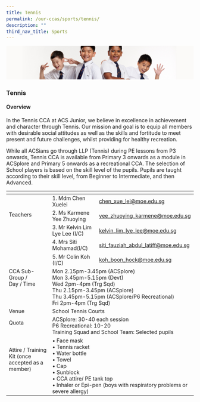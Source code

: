 ```yaml
---
title: Tennis
permalink: /our-ccas/sports/tennis/
description: ""
third_nav_title: Sports
---
```

![](/images/Sub-banner2.jpg)

### Tennis

#### Overview

In the Tennis CCA at ACS Junior, we believe in excellence in achievement and character through Tennis. Our mission and goal is to equip all members with desirable social attitudes as well as the skills and fortitude to meet present and future challenges, whilst providing for healthy recreation.

While all ACSians go through LLP (Tennis) during PE lessons from P3 onwards, Tennis CCA is available from Primary 3 onwards as a module in ACSplore and Primary 5 onwards as a recreational CCA. The selection of School players is based on the skill level of the pupils. Pupils are taught according to their skill level, from Beginner to Intermediate, and then Advanced.

<table><thead><tr><th></th><th></th><th></th></tr></thead><tbody><tr><td rowspan="5">Teachers<br><br><br><br><br><br></td><td>1. Mdm Chen Xuelei</td><td><a href="mailto:chen_xue_lei@moe.edu.sg">chen_xue_lei@moe.edu.sg</a></td></tr><tr><td>2. Ms Karmene Yee Zhuoying   </td><td><a href="mailto:yee_zhuoying_karmene@moe.edu.sg">yee_zhuoying_karmene@moe.edu.sg</a></td></tr><tr><td>3. Mr Kelvin Lim Lye Lee (I/C) </td><td><a href="mailto:kelvin_lim_lye_lee@moe.edu.sg">kelvin_lim_lye_lee@moe.edu.sg</a></td></tr><tr><td>4. Mrs Siti Mohamad(I/C)</td><td><a href="mailto:siti_fauziah_abdul_latiff@moe.edu.sg">siti_fauziah_abdul_latiff@moe.edu.sg</a></td></tr><tr><td>5. Mr Colin Koh (I/C)</td><td><a href="mailto:koh_boon_hock@moe.edu.sg">koh_boon_hock@moe.edu.sg</a></td></tr><tr><td>CCA Sub-Group /<br>Day / Time<br><br><br><br> </td><td colspan="2">Mon 2.15pm-3.45pm (ACSplore)<br>Mon 3.45pm-5.15pm (Devt)<br>Wed 2pm-4pm (Trg Sqd)<br>Thu 2.15pm-3.45pm (ACSplore)<br>Thu 3.45pm-5.15pm (ACSplore/P6 Recreational)<br>Fri 2pm-4pm (Trg Sqd)</td></tr><tr><td>Venue</td><td colspan="2">School Tennis Courts</td></tr><tr><td>Quota<br><br></td><td colspan="2">ACSplore: 30-40 each session<br>P6 Recreational: 10-20<br>Training Squad and School Team: Selected pupils</td></tr><tr><td>Attire / Training Kit (once accepted as a member)<br><br><br></td><td colspan="2">• Face mask<br>• Tennis racket<br>• Water bottle<br>• Towel<br>• Cap<br>• Sunblock<br>• CCA attire/ PE tank top<br>• Inhaler or Epi-pen (boys with respiratory problems or severe allergy) </td></tr></tbody></table>